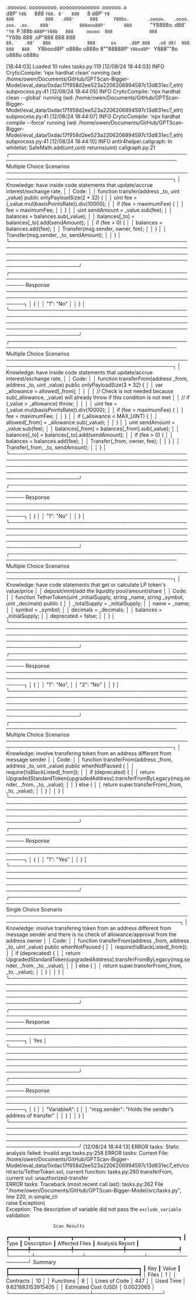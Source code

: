 

  .oooooo.    ooooooooo.   ooooooooooooo  .oooooo..o                                 
 d8P'  `Y8b   `888   `Y88. 8'   888   `8 d8P'    `Y8                                 
888            888   .d88'      888      Y88bo.       .ooooo.   .oooo.   ooo. .oo.   
888            888ooo88P'       888       `"Y8888o.  d88' `"Y8 `P  )88b  `888P"Y88b  
888     ooooo  888              888           `"Y88b 888        .oP"888   888   888  
`88.    .88'   888              888      oo     .d8P 888   .o8 d8(  888   888   888  
 `Y8bood8P'   o888o            o888o     8""88888P'  `Y8bod8P' `Y888""8o o888o o888o                                                        


                                                                   

[18:44:03] Loaded 10 rules                                                                                                                                                                                       tasks.py:119
[12/08/24 18:44:03] INFO     CryticCompile: 'npx hardhat clean' running (wd: /home/owen/Documents/GitHub/GPTScan-Bigger-Model/eval_data/0xdac17f958d2ee523a2206206994597c13d831ec7_eth)                      subprocess.py:41
[12/08/24 18:44:05] INFO     CryticCompile: 'npx hardhat clean --global' running (wd: /home/owen/Documents/GitHub/GPTScan-Bigger-Model/eval_data/0xdac17f958d2ee523a2206206994597c13d831ec7_eth)             subprocess.py:41
[12/08/24 18:44:07] INFO     CryticCompile: 'npx hardhat compile --force' running (wd: /home/owen/Documents/GitHub/GPTScan-Bigger-Model/eval_data/0xdac17f958d2ee523a2206206994597c13d831ec7_eth)            subprocess.py:41
[12/08/24 18:44:10] INFO     antlr4helper.callgraph: In whitelist: SafeMath.add(uint,uint) returns(uint)                                                                                                      callgraph.py:21
╭──────────────────────────────────────────────────────────────────────────────────────────────── Multiple Choice Scenarios ────────────────────────────────────────────────────────────────────────────────────────────────╮
│ Knowledge: have inside code statements that update/accrue interest/exchange rate,                                                                                                                                         │
│ Code:                                                                                                                                                                                                                     │
│     function transfer(address _to, uint _value) public onlyPayloadSize(2 * 32) {                                                                                                                                          │
│         uint fee = (_value.mul(basisPointsRate)).div(10000);                                                                                                                                                              │
│         if (fee > maximumFee) {                                                                                                                                                                                           │
│             fee = maximumFee;                                                                                                                                                                                             │
│         }                                                                                                                                                                                                                 │
│         uint sendAmount = _value.sub(fee);                                                                                                                                                                                │
│         balances = balances.sub(_value);                                                                                                                                                                                  │
│         balances[_to] = balances[_to].add(sendAmount);                                                                                                                                                                    │
│         if (fee > 0) {                                                                                                                                                                                                    │
│             balances = balances.add(fee);                                                                                                                                                                                 │
│             Transfer(msg.sender, owner, fee);                                                                                                                                                                             │
│         }                                                                                                                                                                                                                 │
│         Transfer(msg.sender, _to, sendAmount);                                                                                                                                                                            │
│     }                                                                                                                                                                                                                     │
╰───────────────────────────────────────────────────────────────────────────────────────────────────────────────────────────────────────────────────────────────────────────────────────────────────────────────────────────╯
╭──────────────────────────────────────────────────────────────────────────────────────────────────────── Response ─────────────────────────────────────────────────────────────────────────────────────────────────────────╮
│ {                                                                                                                                                                                                                         │
│     "1": "No"                                                                                                                                                                                                             │
│ }                                                                                                                                                                                                                         │
╰───────────────────────────────────────────────────────────────────────────────────────────────────────────────────────────────────────────────────────────────────────────────────────────────────────────────────────────╯
╭──────────────────────────────────────────────────────────────────────────────────────────────── Multiple Choice Scenarios ────────────────────────────────────────────────────────────────────────────────────────────────╮
│ Knowledge: have inside code statements that update/accrue interest/exchange rate,                                                                                                                                         │
│ Code:                                                                                                                                                                                                                     │
│     function transferFrom(address _from, address _to, uint _value) public onlyPayloadSize(3 * 32) {                                                                                                                       │
│         var _allowance = allowed[_from];                                                                                                                                                                                  │
│                                                                                                                                                                                                                           │
│         // Check is not needed because sub(_allowance, _value) will already throw if this condition is not met                                                                                                            │
│         // if (_value > _allowance) throw;                                                                                                                                                                                │
│                                                                                                                                                                                                                           │
│         uint fee = (_value.mul(basisPointsRate)).div(10000);                                                                                                                                                              │
│         if (fee > maximumFee) {                                                                                                                                                                                           │
│             fee = maximumFee;                                                                                                                                                                                             │
│         }                                                                                                                                                                                                                 │
│         if (_allowance < MAX_UINT) {                                                                                                                                                                                      │
│             allowed[_from] = _allowance.sub(_value);                                                                                                                                                                      │
│         }                                                                                                                                                                                                                 │
│         uint sendAmount = _value.sub(fee);                                                                                                                                                                                │
│         balances[_from] = balances[_from].sub(_value);                                                                                                                                                                    │
│         balances[_to] = balances[_to].add(sendAmount);                                                                                                                                                                    │
│         if (fee > 0) {                                                                                                                                                                                                    │
│             balances = balances.add(fee);                                                                                                                                                                                 │
│             Transfer(_from, owner, fee);                                                                                                                                                                                  │
│         }                                                                                                                                                                                                                 │
│         Transfer(_from, _to, sendAmount);                                                                                                                                                                                 │
│     }                                                                                                                                                                                                                     │
╰───────────────────────────────────────────────────────────────────────────────────────────────────────────────────────────────────────────────────────────────────────────────────────────────────────────────────────────╯
╭──────────────────────────────────────────────────────────────────────────────────────────────────────── Response ─────────────────────────────────────────────────────────────────────────────────────────────────────────╮
│ {                                                                                                                                                                                                                         │
│     "1": "No"                                                                                                                                                                                                             │
│ }                                                                                                                                                                                                                         │
╰───────────────────────────────────────────────────────────────────────────────────────────────────────────────────────────────────────────────────────────────────────────────────────────────────────────────────────────╯
╭──────────────────────────────────────────────────────────────────────────────────────────────── Multiple Choice Scenarios ────────────────────────────────────────────────────────────────────────────────────────────────╮
│ Knowledge: have code statements that get or calculate LP token's value/price                                                                                                                                              │
│ deposit/mint/add the liquidity pool/amount/share                                                                                                                                                                          │
│ Code:                                                                                                                                                                                                                     │
│     function TetherToken(uint _initialSupply, string _name, string _symbol, uint _decimals) public {                                                                                                                      │
│         _totalSupply = _initialSupply;                                                                                                                                                                                    │
│         name = _name;                                                                                                                                                                                                     │
│         symbol = _symbol;                                                                                                                                                                                                 │
│         decimals = _decimals;                                                                                                                                                                                             │
│         balances = _initialSupply;                                                                                                                                                                                        │
│         deprecated = false;                                                                                                                                                                                               │
│     }                                                                                                                                                                                                                     │
╰───────────────────────────────────────────────────────────────────────────────────────────────────────────────────────────────────────────────────────────────────────────────────────────────────────────────────────────╯
╭──────────────────────────────────────────────────────────────────────────────────────────────────────── Response ─────────────────────────────────────────────────────────────────────────────────────────────────────────╮
│ {                                                                                                                                                                                                                         │
│     "1": "No",                                                                                                                                                                                                            │
│     "2": "No"                                                                                                                                                                                                             │
│ }                                                                                                                                                                                                                         │
╰───────────────────────────────────────────────────────────────────────────────────────────────────────────────────────────────────────────────────────────────────────────────────────────────────────────────────────────╯
╭──────────────────────────────────────────────────────────────────────────────────────────────── Multiple Choice Scenarios ────────────────────────────────────────────────────────────────────────────────────────────────╮
│ Knowledge: involve transfering token from an address different from message sender                                                                                                                                        │
│ Code:                                                                                                                                                                                                                     │
│     function transferFrom(address _from, address _to, uint _value) public whenNotPaused {                                                                                                                                 │
│         require(!isBlackListed[_from]);                                                                                                                                                                                   │
│         if (deprecated) {                                                                                                                                                                                                 │
│             return UpgradedStandardToken(upgradedAddress).transferFromByLegacy(msg.sender, _from, _to, _value);                                                                                                           │
│         } else {                                                                                                                                                                                                          │
│             return super.transferFrom(_from, _to, _value);                                                                                                                                                                │
│         }                                                                                                                                                                                                                 │
│     }                                                                                                                                                                                                                     │
╰───────────────────────────────────────────────────────────────────────────────────────────────────────────────────────────────────────────────────────────────────────────────────────────────────────────────────────────╯
╭──────────────────────────────────────────────────────────────────────────────────────────────────────── Response ─────────────────────────────────────────────────────────────────────────────────────────────────────────╮
│ {                                                                                                                                                                                                                         │
│     "1": "Yes"                                                                                                                                                                                                            │
│ }                                                                                                                                                                                                                         │
╰───────────────────────────────────────────────────────────────────────────────────────────────────────────────────────────────────────────────────────────────────────────────────────────────────────────────────────────╯
╭───────────────────────────────────────────────────────────────────────────────────────────────── Single Choice Scenario ──────────────────────────────────────────────────────────────────────────────────────────────────╮
│ Knowledge: involve transfering token from an address different from message sender and there is no check of allowance/approval from the address owner                                                                     │
│ Code:                                                                                                                                                                                                                     │
│     function transferFrom(address _from, address _to, uint _value) public whenNotPaused {                                                                                                                                 │
│         require(!isBlackListed[_from]);                                                                                                                                                                                   │
│         if (deprecated) {                                                                                                                                                                                                 │
│             return UpgradedStandardToken(upgradedAddress).transferFromByLegacy(msg.sender, _from, _to, _value);                                                                                                           │
│         } else {                                                                                                                                                                                                          │
│             return super.transferFrom(_from, _to, _value);                                                                                                                                                                │
│         }                                                                                                                                                                                                                 │
│     }                                                                                                                                                                                                                     │
╰───────────────────────────────────────────────────────────────────────────────────────────────────────────────────────────────────────────────────────────────────────────────────────────────────────────────────────────╯
╭──────────────────────────────────────────────────────────────────────────────────────────────────────── Response ─────────────────────────────────────────────────────────────────────────────────────────────────────────╮
│ Yes                                                                                                                                                                                                                       │
╰───────────────────────────────────────────────────────────────────────────────────────────────────────────────────────────────────────────────────────────────────────────────────────────────────────────────────────────╯
╭──────────────────────────────────────────────────────────────────────────────────────────────────────── Response ─────────────────────────────────────────────────────────────────────────────────────────────────────────╮
│ {                                                                                                                                                                                                                         │
│   "VariableA": {                                                                                                                                                                                                          │
│     "msg.sender": "Holds the sender's address of transfer"                                                                                                                                                                │
│   }                                                                                                                                                                                                                       │
│ }                                                                                                                                                                                                                         │
╰───────────────────────────────────────────────────────────────────────────────────────────────────────────────────────────────────────────────────────────────────────────────────────────────────────────────────────────╯
[12/08/24 18:44:13] ERROR    tasks: Static analysis failed: Invalid args                                                                                                                                         tasks.py:258
                    ERROR    tasks: Current File: /home/owen/Documents/GitHub/GPTScan-Bigger-Model/eval_data/0xdac17f958d2ee523a2206206994597c13d831ec7_eth/contracts/TetherToken.sol, current function:         tasks.py:260
                             transferFrom, current vul: unauthorized-transfer                                                                                                                                                
                    ERROR    tasks: Traceback (most recent call last):                                                                                                                                           tasks.py:262
                               File "/home/owen/Documents/GitHub/GPTScan-Bigger-Model/src/tasks.py", line 220, in simple_cli                                                                                                 
                                 raise Exception(                                                                                                                                                                            
                             Exception: The description of variable did not pass the `exclude_variable` validation                                                                                                           
                                                                                                                                                                                                                             
                      Scan Results                       
┏━━━━━━┳━━━━━━━━━━━━━┳━━━━━━━━━━━━━━━━┳━━━━━━━━━━━━━━━━━┓
┃ Type ┃ Description ┃ Affected Files ┃ Analysis Report ┃
┡━━━━━━╇━━━━━━━━━━━━━╇━━━━━━━━━━━━━━━━╇━━━━━━━━━━━━━━━━━┩
└──────┴─────────────┴────────────────┴─────────────────┘
                  Summary                   
┏━━━━━━━━━━━━━━━━━━━━━━┳━━━━━━━━━━━━━━━━━━━┓
┃ Key                  ┃ Value             ┃
┡━━━━━━━━━━━━━━━━━━━━━━╇━━━━━━━━━━━━━━━━━━━┩
│ Files                │ 1                 │
│ Contracts            │ 10                │
│ Functions            │ 8                 │
│ Lines of Code        │ 447               │
│ Used Time            │ 9.621883153915405 │
│ Estimated Cost (USD) │ 0.0022065         │
└──────────────────────┴───────────────────┘
